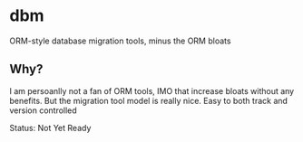 # dbm
ORM-style database migration tools, minus the ORM bloats

Why?
--------------------------
I am persoanlly not a fan of ORM tools, IMO that increase bloats without any benefits.
But the migration tool model is really nice. Easy to both track and version controlled

Status: Not Yet Ready